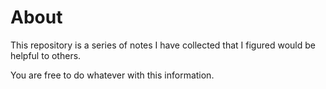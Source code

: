 # About
This repository is a series of notes I have collected that I figured would be helpful to others.

You are free to do whatever with this information.
